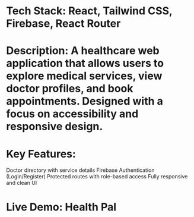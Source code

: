 # Tech Stack: React, Tailwind CSS, Firebase, React Router

# Description: A healthcare web application that allows users to explore medical services, view doctor profiles, and book appointments. Designed with a focus on accessibility and responsive design.

# Key Features:
Doctor directory with service details
Firebase Authentication (Login/Register)
Protected routes with role-based access
Fully responsive and clean UI

# Live Demo: Health Pal
